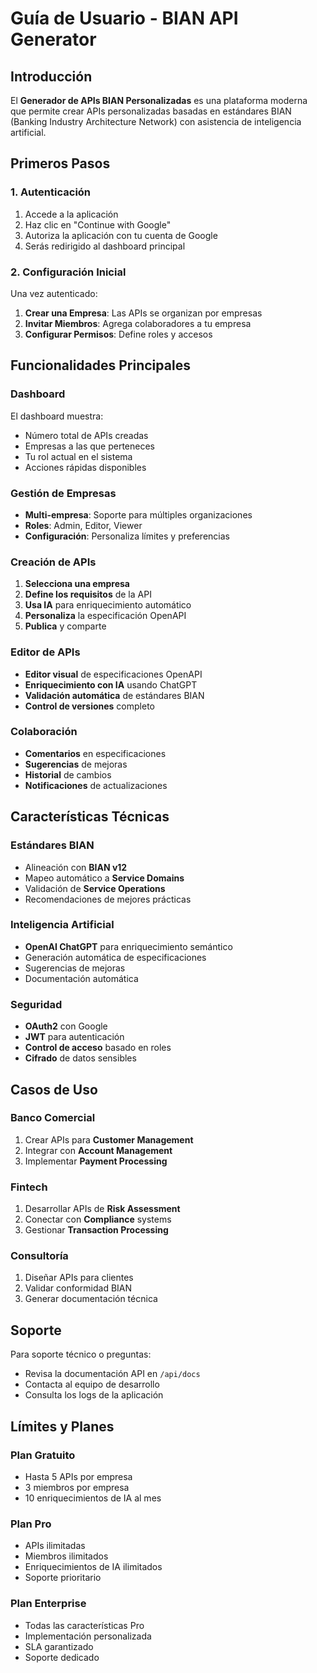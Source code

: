 # Guía de Usuario - BIAN API Generator

## Introducción

El **Generador de APIs BIAN Personalizadas** es una plataforma moderna que permite crear APIs personalizadas basadas en estándares BIAN (Banking Industry Architecture Network) con asistencia de inteligencia artificial.

## Primeros Pasos

### 1. Autenticación

1. Accede a la aplicación
2. Haz clic en "Continue with Google"
3. Autoriza la aplicación con tu cuenta de Google
4. Serás redirigido al dashboard principal

### 2. Configuración Inicial

Una vez autenticado:

1. **Crear una Empresa**: Las APIs se organizan por empresas
2. **Invitar Miembros**: Agrega colaboradores a tu empresa
3. **Configurar Permisos**: Define roles y accesos

## Funcionalidades Principales

### Dashboard

El dashboard muestra:
- Número total de APIs creadas
- Empresas a las que perteneces
- Tu rol actual en el sistema
- Acciones rápidas disponibles

### Gestión de Empresas

- **Multi-empresa**: Soporte para múltiples organizaciones
- **Roles**: Admin, Editor, Viewer
- **Configuración**: Personaliza límites y preferencias

### Creación de APIs

1. **Selecciona una empresa**
2. **Define los requisitos** de la API
3. **Usa IA** para enriquecimiento automático
4. **Personaliza** la especificación OpenAPI
5. **Publica** y comparte

### Editor de APIs

- **Editor visual** de especificaciones OpenAPI
- **Enriquecimiento con IA** usando ChatGPT
- **Validación automática** de estándares BIAN
- **Control de versiones** completo

### Colaboración

- **Comentarios** en especificaciones
- **Sugerencias** de mejoras
- **Historial** de cambios
- **Notificaciones** de actualizaciones

## Características Técnicas

### Estándares BIAN

- Alineación con **BIAN v12**
- Mapeo automático a **Service Domains**
- Validación de **Service Operations**
- Recomendaciones de mejores prácticas

### Inteligencia Artificial

- **OpenAI ChatGPT** para enriquecimiento semántico
- Generación automática de especificaciones
- Sugerencias de mejoras
- Documentación automática

### Seguridad

- **OAuth2** con Google
- **JWT** para autenticación
- **Control de acceso** basado en roles
- **Cifrado** de datos sensibles

## Casos de Uso

### Banco Comercial

1. Crear APIs para **Customer Management**
2. Integrar con **Account Management**
3. Implementar **Payment Processing**

### Fintech

1. Desarrollar APIs de **Risk Assessment**
2. Conectar con **Compliance** systems
3. Gestionar **Transaction Processing**

### Consultoría

1. Diseñar APIs para clientes
2. Validar conformidad BIAN
3. Generar documentación técnica

## Soporte

Para soporte técnico o preguntas:
- Revisa la documentación API en `/api/docs`
- Contacta al equipo de desarrollo
- Consulta los logs de la aplicación

## Límites y Planes

### Plan Gratuito
- Hasta 5 APIs por empresa
- 3 miembros por empresa
- 10 enriquecimientos de IA al mes

### Plan Pro
- APIs ilimitadas
- Miembros ilimitados
- Enriquecimientos de IA ilimitados
- Soporte prioritario

### Plan Enterprise
- Todas las características Pro
- Implementación personalizada
- SLA garantizado
- Soporte dedicado 